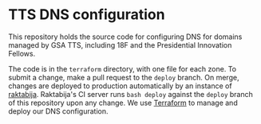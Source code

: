 # TTS DNS configuration

This repository holds the source code for configuring DNS for domains managed by GSA TTS, including 18F and the Presidential Innovation Fellows.

The code is in the `terraform` directory, with one file for each zone. To submit a change, make a pull request to the `deploy` branch. On merge, changes are deployed to production automatically by an instance of [raktabija](https://github.com/18F/raktabija). Raktabija's CI server runs `bash deploy` against the `deploy` branch of this repository upon any change. We use [Terraform](https://www.terraform.io/) to manage and deploy our DNS configuration.
